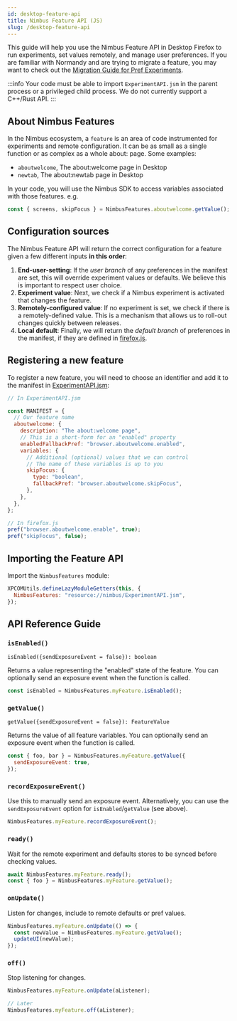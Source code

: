 ```yaml
---
id: desktop-feature-api
title: Nimbus Feature API (JS)
slug: /desktop-feature-api
---
```


This guide will help you use the Nimbus Feature API in Desktop Firefox to run experiments, set values remotely, and manage user preferences. If you are familiar with Normandy and are trying to migrate a feature, you may want to check out the [Migration Guide for Pref Experiments](desktop-migration-guide).

:::info
Your code must be able to import `ExperimentAPI.jsm` in the parent process or a privileged child process. We do not currently support a C++/Rust API.
:::

## About Nimbus Features

In the Nimbus ecosystem, a `feature` is an area of code instrumented for experiments and remote configuration. It can be as small as a single function or as complex as a whole about: page. Some examples:

- `aboutwelcome`, The about:welcome page in Desktop
- `newtab`, The about:newtab page in Desktop

In your code, you will use the Nimbus SDK to access variables associated with those features. e.g.

```js
const { screens, skipFocus } = NimbusFeatures.aboutwelcome.getValue();
```

## Configuration sources

The Nimbus Feature API will return the correct configuration for a feature given a few different inputs **in this order**:

1. **End-user-setting**: If the _user branch_ of any preferences in the manifest are set, this will override experiment values or defaults. We believe this is important to respect user choice.
2. **Experiment value**: Next, we check if a Nimbus experiment is activated that changes the feature.
3. **Remotely-configured value**: If no experiment is set, we check if there is a remotely-defined value. This is a mechanism that allows us to roll-out changes quickly between releases.
4. **Local default**: Finally, we will return the _default branch_ of preferences in the manifest, if they are defined in [firefox.js](https://searchfox.org/mozilla-central/source/browser/app/profile/firefox.js).

## Registering a new feature

To register a new feature, you will need to choose an identifier and add it to the manifest in [ExperimentAPI.jsm](https://searchfox.org/mozilla-central/source/toolkit/components/nimbus/ExperimentAPI.jsm):

```javascript
// In ExperimentAPI.jsm

const MANIFEST = {
  // Our feature name
  aboutwelcome: {
    description: "The about:welcome page",
    // This is a short-form for an "enabled" property
    enabledFallbackPref: "browser.aboutwelcome.enabled",
    variables: {
      // Additional (optional) values that we can control
      // The name of these variables is up to you
      skipFocus: {
        type: "boolean",
        fallbackPref: "browser.aboutwelcome.skipFocus",
      },
    },
  },
};

// In firefox.js
pref("browser.aboutwelcome.enable", true);
pref("skipFocus", false);
```

## Importing the Feature API

Import the `NimbusFeatures` module:

```js
XPCOMUtils.defineLazyModuleGetters(this, {
  NimbusFeatures: "resource://nimbus/ExperimentAPI.jsm",
});
```

## API Reference Guide

### `isEnabled()`

`isEnabled({sendExposureEvent = false}): boolean`

Returns a value representing the "enabled" state of the feature. You can optionally send an exposure event when the function is called.

```js
const isEnabled = NimbusFeatures.myFeature.isEnabled();
```

### `getValue()`

`getValue({sendExposureEvent = false}): FeatureValue`

Returns the value of all feature variables. You can optionally send an exposure event when the function is called.

```js
const { foo, bar } = NimbusFeatures.myFeature.getValue({
  sendExposureEvent: true,
});
```

### `recordExposureEvent()`

Use this to manually send an exposure event. Alternatively, you can use the `sendExposureEvent` option for `isEnabled`/`getValue` (see above).

```js
NimbusFeatures.myFeature.recordExposureEvent();
```

### `ready()`

Wait for the remote experiment and defaults stores to be synced before checking values.

```js
await NimbusFeatures.myFeature.ready();
const { foo } = NimbusFeatures.myFeature.getValue();
```

### `onUpdate()`

Listen for changes, include to remote defaults or pref values.

```js
NimbusFeatures.myFeature.onUpdate(() => {
  const newValue = NimbusFeatures.myFeature.getValue();
  updateUI(newValue);
});
```

### `off()`

Stop listening for changes.

```js
NimbusFeatures.myFeature.onUpdate(aListener);

// Later
NimbusFeatures.myFeature.off(aListener);
```
